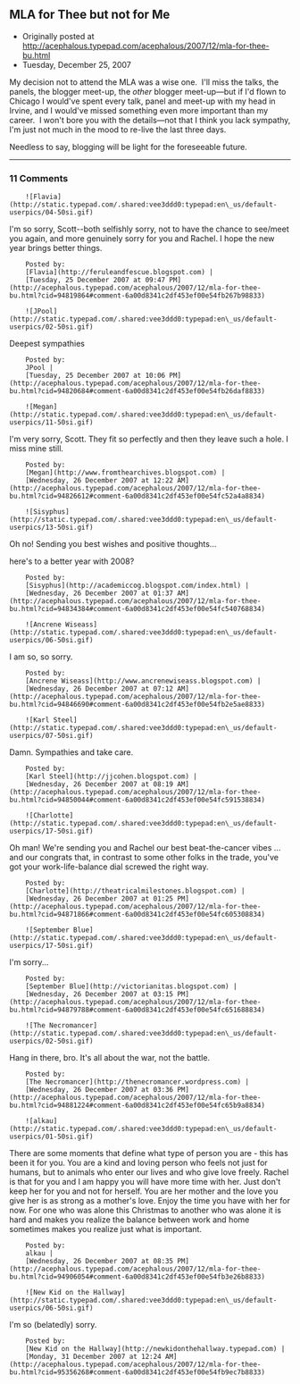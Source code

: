 ## MLA for Thee but not for Me

 * Originally posted at http://acephalous.typepad.com/acephalous/2007/12/mla-for-thee-bu.html
 * Tuesday, December 25, 2007



My decision not to attend the MLA was a wise one.  I'll miss the talks, the panels, the blogger meet-up, the _other_ blogger meet-up—but if I'd flown to Chicago I would've spent every talk, panel and meet-up with my head in Irvine, and I would've missed something even more important than my career.  I won't bore you with the details—not that I think you lack sympathy, I'm just not much in the mood to re-live the last three days.

Needless to say, blogging will be light for the foreseeable future.  

		

* * *

### 11 Comments 

		

                
[]()

	

		![Flavia](http://static.typepad.com/.shared:vee3ddd0:typepad:en\_us/default-userpics/04-50si.gif)
	

	

		

I'm so sorry, Scott--both selfishly sorry, not to have the chance to see/meet you again, and more genuinely sorry for you and Rachel. I hope the new year brings better things.

	

		Posted by:
		[Flavia](http://feruleandfescue.blogspot.com) |
		[Tuesday, 25 December 2007 at 09:47 PM](http://acephalous.typepad.com/acephalous/2007/12/mla-for-thee-bu.html?cid=94819864#comment-6a00d8341c2df453ef00e54fb267b98833)

[]()

	

		![JPool](http://static.typepad.com/.shared:vee3ddd0:typepad:en\_us/default-userpics/02-50si.gif)
	

	

		

Deepest sympathies

	

		Posted by:
		JPool |
		[Tuesday, 25 December 2007 at 10:06 PM](http://acephalous.typepad.com/acephalous/2007/12/mla-for-thee-bu.html?cid=94820684#comment-6a00d8341c2df453ef00e54fb26daf8833)

[]()

	

		![Megan](http://static.typepad.com/.shared:vee3ddd0:typepad:en\_us/default-userpics/11-50si.gif)
	

	

		

I'm very sorry, Scott.  They fit so perfectly and then they leave such a hole.  I miss mine still.

	

		Posted by:
		[Megan](http://www.fromthearchives.blogspot.com) |
		[Wednesday, 26 December 2007 at 12:22 AM](http://acephalous.typepad.com/acephalous/2007/12/mla-for-thee-bu.html?cid=94826612#comment-6a00d8341c2df453ef00e54fc52a4a8834)

[]()

	

		![Sisyphus](http://static.typepad.com/.shared:vee3ddd0:typepad:en\_us/default-userpics/13-50si.gif)
	

	

		

Oh no! Sending you best wishes and positive thoughts... 

here's to a better year with 2008?

	

		Posted by:
		[Sisyphus](http://academiccog.blogspot.com/index.html) |
		[Wednesday, 26 December 2007 at 01:37 AM](http://acephalous.typepad.com/acephalous/2007/12/mla-for-thee-bu.html?cid=94834384#comment-6a00d8341c2df453ef00e54fc540768834)

[]()

	

		![Ancrene Wiseass](http://static.typepad.com/.shared:vee3ddd0:typepad:en\_us/default-userpics/06-50si.gif)
	

	

		

I am so, so sorry.

	

		Posted by:
		[Ancrene Wiseass](http://www.ancrenewiseass.blogspot.com) |
		[Wednesday, 26 December 2007 at 07:12 AM](http://acephalous.typepad.com/acephalous/2007/12/mla-for-thee-bu.html?cid=94846690#comment-6a00d8341c2df453ef00e54fb2e5ae8833)

[]()

	

		![Karl Steel](http://static.typepad.com/.shared:vee3ddd0:typepad:en\_us/default-userpics/07-50si.gif)
	

	

		

Damn. Sympathies and take care.

	

		Posted by:
		[Karl Steel](http://jjcohen.blogspot.com) |
		[Wednesday, 26 December 2007 at 08:19 AM](http://acephalous.typepad.com/acephalous/2007/12/mla-for-thee-bu.html?cid=94850044#comment-6a00d8341c2df453ef00e54fc591538834)

[]()

	

		![Charlotte](http://static.typepad.com/.shared:vee3ddd0:typepad:en\_us/default-userpics/17-50si.gif)
	

	

		

Oh man!  We're sending you and Rachel our best beat-the-cancer vibes ... and our congrats that, in contrast to some other folks in the trade, you've got your work-life-balance dial screwed the right way.  

	

		Posted by:
		[Charlotte](http://theatricalmilestones.blogspot.com) |
		[Wednesday, 26 December 2007 at 01:25 PM](http://acephalous.typepad.com/acephalous/2007/12/mla-for-thee-bu.html?cid=94871866#comment-6a00d8341c2df453ef00e54fc605308834)

[]()

	

		![September Blue](http://static.typepad.com/.shared:vee3ddd0:typepad:en\_us/default-userpics/17-50si.gif)
	

	

		

I'm sorry...

	

		Posted by:
		[September Blue](http://victorianitas.blogspot.com) |
		[Wednesday, 26 December 2007 at 03:15 PM](http://acephalous.typepad.com/acephalous/2007/12/mla-for-thee-bu.html?cid=94879788#comment-6a00d8341c2df453ef00e54fc651688834)

[]()

	

		![The Necromancer](http://static.typepad.com/.shared:vee3ddd0:typepad:en\_us/default-userpics/02-50si.gif)
	

	

		

Hang in there, bro. It's all about the war, not the battle.

	

		Posted by:
		[The Necromancer](http://thenecromancer.wordpress.com) |
		[Wednesday, 26 December 2007 at 03:36 PM](http://acephalous.typepad.com/acephalous/2007/12/mla-for-thee-bu.html?cid=94881224#comment-6a00d8341c2df453ef00e54fc65b9a8834)

[]()

	

		![alkau](http://static.typepad.com/.shared:vee3ddd0:typepad:en\_us/default-userpics/01-50si.gif)
	

	

		

There are some moments that define what type of person you are - this has been it for you.  You are a kind and loving person who feels not just for humans, but to animals who enter our lives and who give love freely.  Rachel is that for you and I am happy you will have more time with her.  Just don't keep her for you and not for herself.  You are her mother and the love you give her is as strong as a mother's love.  Enjoy the time you have with her for now. For one who was alone this Christmas to another who was alone it is hard and makes you realize the balance between work and home sometimes makes you realize just what is important.

	

		Posted by:
		alkau |
		[Wednesday, 26 December 2007 at 08:35 PM](http://acephalous.typepad.com/acephalous/2007/12/mla-for-thee-bu.html?cid=94906054#comment-6a00d8341c2df453ef00e54fb3e26b8833)

[]()

	

		![New Kid on the Hallway](http://static.typepad.com/.shared:vee3ddd0:typepad:en\_us/default-userpics/06-50si.gif)
	

	

		

I'm so (belatedly) sorry. 

	

		Posted by:
		[New Kid on the Hallway](http://newkidonthehallway.typepad.com) |
		[Monday, 31 December 2007 at 12:24 AM](http://acephalous.typepad.com/acephalous/2007/12/mla-for-thee-bu.html?cid=95356268#comment-6a00d8341c2df453ef00e54fb9ec7b8833)

		

        